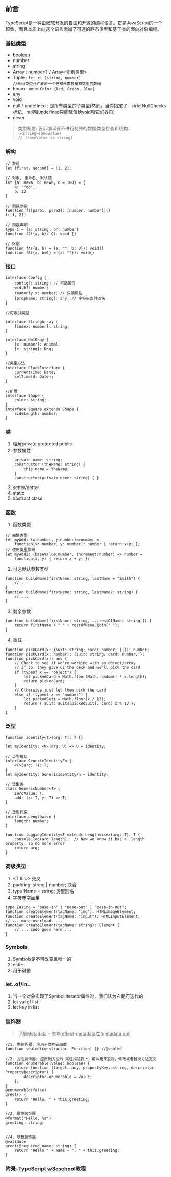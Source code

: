 ## 前言

TypeScript是一种由微软开发的自由和开源的编程语言。它是JavaScript的一个超集，而且本质上向这个语言添加了可选的静态类型和基于类的面向对象编程。


### 基础类型

* boolean
* number
* string
* Array : number[] / Array<元素类型>
* Tuple : <code>let x: [string, number] //元组类型允许表示一个已知元素数量和类型的数组</code>
* Enum : <code>enum Color {Red, Green, Blue}</code>
* any
* void
* null / undefined : 是所有类型的子类型(然而，当你指定了--strictNullChecks标记，null和undefined只能赋值给void和它们各自)
* never

> 类型断言: 告诉编译器不进行特殊的数据类型检查和结构，<code>(&lt;string&gt;someValue) // (someValue as string)</code>

### 解构

```
// 数组
let [first, second] = [1, 2];

// 对象, 重命名, 默认值
let {a: newA, b: newB, c = 100} = {
	a: 'foo',
	b: 12
}

// 函数参数
function f([para1, para2]: [number, number]){}
f([1, 2])

// 函数声明
type C = {a: string, b?: number}
function f2({a, b}: C): void {}

// 区别
function fA({a, b} = {a: "", b: 0}): void{}
function fB({a, b=0} = {a: ""}): void{}
```

### 接口

```
interface Config {
	config?: string; // 可选属性
	width?: number;
	readonly x: number; // 只读属性
	[propName: string]: any; // 字符串索引签名
}

//可索引类型

interface StringArray {
	[index: number]: string;
}

interface NotOkay {
    [x: number]: Animal;
    [x: string]: Dog;
}

//类型方法
interface ClockInterface {
    currentTime: Date;
    setTime(d: Date);
}

//扩展
interface Shape {
    color: string;
}
interface Square extends Shape {
    sideLength: number;
}

```

### 类

1. 理解private protected public
2. 参数属性

```
	private name: string;
	constructor (theName: string) {
		this.name = theName;
	}
	constructor(private name: string) { }
```
3. setter/getter
4. static
5. abstract class

### 函数

1. 函数类型

```
// 完整类型
let myAdd: (x:number, y:number)=>number =
    function(x: number, y: number): number { return x+y; };
// 使用类型推断
let myAdd2: (baseValue:number, increment:number) => number =
    function(x, y) { return x + y; };
```

2. 可选默认参数类型

```
function buildName(firstName: string, lastName = "Smith") {
    // ...
}
function buildName(firstName: string, lastName?: string) {
    // ...
}
```

3. 剩余参数

```
function buildName(firstName: string, ...restOfName: string[]) {
	return firstName + " " + restOfName.join(" ");
}
```

4. 重载

```
function pickCard(x: {suit: string; card: number; }[]): number;
function pickCard(x: number): {suit: string; card: number; };
function pickCard(x): any {
    // Check to see if we're working with an object/array
    // if so, they gave us the deck and we'll pick the card
    if (typeof x == "object") {
        let pickedCard = Math.floor(Math.random() * x.length);
        return pickedCard;
    }
    // Otherwise just let them pick the card
    else if (typeof x == "number") {
        let pickedSuit = Math.floor(x / 13);
        return { suit: suits[pickedSuit], card: x % 13 };
    }
}
```

### 泛型

```
function identity<T>(arg: T): T {}

let myIdentity: <U>(arg: U) => U = identity;

// 泛型接口
interface GenericIdentityFn {
    <T>(arg: T): T;
}
let myIdentity: GenericIdentityFn = identity;

// 泛型类
class GenericNumber<T> {
    zeroValue: T;
    add: (x: T, y: T) => T;
}

// 泛型约束
interface Lengthwise {
    length: number;
}

function loggingIdentity<T extends Lengthwise>(arg: T): T {
    console.log(arg.length);  // Now we know it has a .length property, so no more error
    return arg;
}
```

### 高级类型

1. <T & U> 交叉
2. padding: string | number; 联合
3. type Name = string; 类型别名
4. 字符串字面量

```
type Easing = "ease-in" | "ease-out" | "ease-in-out";
function createElement(tagName: "img"): HTMLImageElement;
function createElement(tagName: "input"): HTMLInputElement;
// ... more overloads ...
function createElement(tagName: string): Element {
    // ... code goes here ...
}
```

### Symbols

1. Symbols是不可改变且唯一的
2. es6+
3. 用于键值

### let..of/in..

1. 当一个对象实现了Symbol.iterator属性时，我们认为它是可迭代的
1. let val of list
2. let key in list

### 装饰器

> 了解Metadata - 参考reflect-metadata库(metadata api)

```
//1. 类装饰器: 应用于类构造函数
function sealed(constructor: Function) {} //@sealed

//2. 方法装饰器: 应用到方法的 属性描述符上，可以用来监视，修改或者替换方法定义
function enumerable(value: boolean) {
    return function (target: any, propertyKey: string, descriptor: PropertyDescriptor) {
        descriptor.enumerable = value;
    };
}
@enumerable(false)
greet() {
	return "Hello, " + this.greeting;
}

//3. 属性装饰器
@format("Hello, %s")
greeting: string;


//4. 参数装饰器
@validate
greet(@required name: string) {
	return "Hello " + name + ", " + this.greeting;
}
```

### 附录-[TypeScript w3cschool教程](https://www.w3cschool.cn/typescript/typescript-tutorial.html)


















